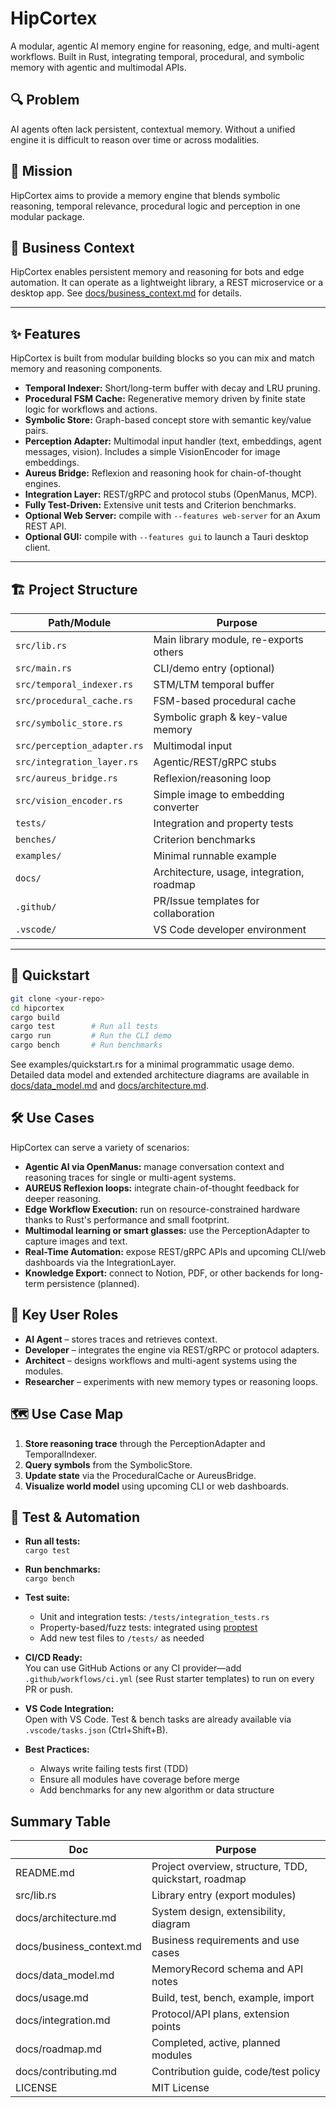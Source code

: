 # HipCortex

A modular, agentic AI memory engine for reasoning, edge, and multi-agent workflows.
Built in Rust, integrating temporal, procedural, and symbolic memory with agentic and multimodal APIs.

## 🔍 Problem
AI agents often lack persistent, contextual memory. Without a unified engine it
is difficult to reason over time or across modalities.

## 🎯 Mission
HipCortex aims to provide a memory engine that blends symbolic reasoning,
temporal relevance, procedural logic and perception in one modular package.

## 📘 Business Context
HipCortex enables persistent memory and reasoning for bots and edge automation. It can operate as a lightweight library, a REST microservice or a desktop app. See [docs/business_context.md](docs/business_context.md) for details.

---

## ✨ Features

HipCortex is built from modular building blocks so you can mix and match memory
and reasoning components.

- **Temporal Indexer:** Short/long-term buffer with decay and LRU pruning.
- **Procedural FSM Cache:** Regenerative memory driven by finite state logic for
  workflows and actions.
- **Symbolic Store:** Graph-based concept store with semantic key/value pairs.
- **Perception Adapter:** Multimodal input handler (text, embeddings, agent
  messages, vision). Includes a simple VisionEncoder for image embeddings.
- **Aureus Bridge:** Reflexion and reasoning hook for chain-of-thought engines.
- **Integration Layer:** REST/gRPC and protocol stubs (OpenManus, MCP).
- **Fully Test-Driven:** Extensive unit tests and Criterion benchmarks.
- **Optional Web Server:** compile with `--features web-server` for an Axum REST API.
- **Optional GUI:** compile with `--features gui` to launch a Tauri desktop client.

---

## 🏗️ Project Structure

| Path/Module                    | Purpose                                 |
|------------------------------- |-----------------------------------------|
| `src/lib.rs`                   | Main library module, re-exports others  |
| `src/main.rs`                  | CLI/demo entry (optional)               |
| `src/temporal_indexer.rs`      | STM/LTM temporal buffer                 |
| `src/procedural_cache.rs`      | FSM-based procedural cache              |
| `src/symbolic_store.rs`        | Symbolic graph & key-value memory       |
| `src/perception_adapter.rs`    | Multimodal input                        |
| `src/integration_layer.rs`     | Agentic/REST/gRPC stubs                 |
| `src/aureus_bridge.rs`         | Reflexion/reasoning loop                |
| `src/vision_encoder.rs`        | Simple image to embedding converter     |
| `tests/`                       | Integration and property tests          |
| `benches/`                     | Criterion benchmarks                    |
| `examples/`                    | Minimal runnable example                |
| `docs/`                        | Architecture, usage, integration, roadmap|
| `.github/`                     | PR/Issue templates for collaboration    |
| `.vscode/`                     | VS Code developer environment           |

---

## 🚀 Quickstart

```sh
git clone <your-repo>
cd hipcortex
cargo build
cargo test        # Run all tests
cargo run         # Run the CLI demo
cargo bench       # Run benchmarks
```

See examples/quickstart.rs for a minimal programmatic usage demo.
Detailed data model and extended architecture diagrams are available in [docs/data_model.md](docs/data_model.md) and [docs/architecture.md](docs/architecture.md).

## 🛠️ Use Cases

HipCortex can serve a variety of scenarios:

- **Agentic AI via OpenManus:** manage conversation context and reasoning traces for single or multi-agent systems.
- **AUREUS Reflexion loops:** integrate chain-of-thought feedback for deeper reasoning.
- **Edge Workflow Execution:** run on resource-constrained hardware thanks to Rust's performance and small footprint.
- **Multimodal learning or smart glasses:** use the PerceptionAdapter to capture images and text.
- **Real-Time Automation:** expose REST/gRPC APIs and upcoming CLI/web dashboards via the IntegrationLayer.
- **Knowledge Export:** connect to Notion, PDF, or other backends for long-term persistence (planned).

## 👥 Key User Roles
- **AI Agent** – stores traces and retrieves context.
- **Developer** – integrates the engine via REST/gRPC or protocol adapters.
- **Architect** – designs workflows and multi-agent systems using the modules.
- **Researcher** – experiments with new memory types or reasoning loops.

## 🗺️ Use Case Map
1. **Store reasoning trace** through the PerceptionAdapter and TemporalIndexer.
2. **Query symbols** from the SymbolicStore.
3. **Update state** via the ProceduralCache or AureusBridge.
4. **Visualize world model** using upcoming CLI or web dashboards.
## 🧪 Test & Automation
- **Run all tests:**  
  `cargo test`

- **Run benchmarks:**  
  `cargo bench`

- **Test suite:**  
  - Unit and integration tests: `/tests/integration_tests.rs`
  - Property-based/fuzz tests: integrated using [proptest](https://docs.rs/proptest)
  - Add new test files to `/tests/` as needed

- **CI/CD Ready:**  
  You can use GitHub Actions or any CI provider—add `.github/workflows/ci.yml` (see Rust starter templates) to run on every PR or push.

- **VS Code Integration:**  
  Open with VS Code. Test & bench tasks are already available via `.vscode/tasks.json` (Ctrl+Shift+B).

- **Best Practices:**  
  - Always write failing tests first (TDD)
  - Ensure all modules have coverage before merge
  - Add benchmarks for any new algorithm or data structure



## Summary Table 
| Doc                  | Purpose                                               |
| -------------------- | ----------------------------------------------------- |
| README.md            | Project overview, structure, TDD, quickstart, roadmap |
| src/lib.rs           | Library entry (export modules)                        |
| docs/architecture.md | System design, extensibility, diagram                 |
| docs/business_context.md | Business requirements and use cases |
| docs/data_model.md | MemoryRecord schema and API notes |
| docs/usage.md        | Build, test, bench, example, import                   |
| docs/integration.md  | Protocol/API plans, extension points                  |
| docs/roadmap.md      | Completed, active, planned modules                    |
| docs/contributing.md | Contribution guide, code/test policy                  |
| LICENSE              | MIT License                                           |
